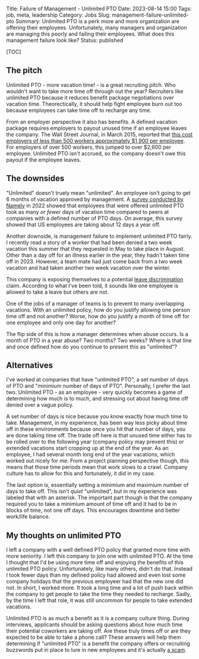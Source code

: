 Title: Failure of Management - Unlimited PTO
Date: 2023-08-14 15:00
Tags: job, meta, leadership
Category: Jobs
Slug: management-failure-unlimited-pto
Summary: Unlimited PTO is a perk more and more organization are offering their employees. Unfortunately, many managers and organization are managing this poorly and failing their employees. What does this management failure look like?
Status: published

[TOC]

## The pitch

Unlimited PTO - more vacation time! - is a great recruiting pitch. Who wouldn't want to take more time off through out the year? Recruiters like
unlimited PTO because it reduces benefit package negotiations over vacation time. Theorectically, it should help fight employee burn out too because 
employees can take time off to recharge any time. 

From an employer perspective it also has benefits. A defined vacation package requires employers to payout unused time if an employee leaves the 
company. The Wall Street Journal, in March 2015, reported that [this cost employers of less than 500 workers approximately $1,900 per employee][1]. 
For employers of over 500 workers, this jumped to over $2,600 per employee. Unlimited PTO isn't accrued, so the company doesn't owe this payout if 
the employee leaves.

## The downsides 

"Unlimited" doesn't truely mean "unlimited". An employee isn't going to get 6 months of vacation approved by management. A 
[survey conducted by Namely][2] in 2022 showed that employees that were offered unlimited PTO took as many _or fewer_ days of vacation time
compared to peers at companies with a defined number of PTO days. On average, this survey showed that US employees are taking about 12 days a year off. 

Another downside, is management failure to implement unlimited PTO fairly. I recently read a story of a worker that had been denied a two week vacation 
this summer that they requested in May to take place in August. Other than a day off for an illness earlier in the year, they hadn't taken time off in 2023. However, a team mate had just come back from a two week vacation and had taken another two week vacation over the winter.

This company is exposing themselves to a potential [leave discrimination][3] claim. According to what I've been told, it sounds like one employee 
is allowed to take a leave but others are not. 

One of the jobs of a manager of teams is to prevent to many overlapping vacations. With an unlimited policy, how do you justify allowing one person
time off and not another? Worse, how do you justify a month of time off for one employee and only one day for another?

The flip side of this is how a manager determines when abuse occurs. Is a month of PTO in a year abuse? Two months? Two weeks? Where is that line and
once defined how do you continue to present this as "unlimited"?

## Alternatives

I've worked at companies that have "unlimited PTO", a set number of days of PTO and "minimium number of days of PTO". Personally, I prefer the last two.
Unlimited PTO - as an employee - very quickly becomes a game of determining how much is to much, and stressing out about having time off denied over a 
vague policy. 

A set number of days is nice because you know exactly how much time to take. Management, in my experience, has been way less picky about time off in 
these environments because once you hit that number of days, you are done taking time off. The trade off here is that unused time either has to be 
rolled over to the following year (company policy may prevent this) or extended vacations start cropping up at the end of the year. As an employee, I had
several month long end of the year vacations, which worked out nicely for me. From a project planning perspective though, this means that those time 
periods mean that work slows to a crawl. Company culture has to allow for this and fortunately, it did in my case.

The last option is, essentially setting a minimium and maximium number of days to take off. This isn't _quiet_ "unlimited", but in my experience was 
labeled that with an asterisk. The important part though is that the company required you to take a minimium amount of time off and it had to be in
blocks of time, not one off days. This encourages downtime and better work/life balance.

## My thoughts on unlimited PTO

I left a company with a well defined PTO policy that granted more time with more seniority. I left this company to join one with unlimited PTO. At the
time I thought that I'd be using more time off and enjoying the benefits of this unlimited PTO policy. Unfortunately, like many others, didn't do that.
Instead I took fewer days than my defined policy had allowed and even lost some company holidays that the previous employeer had that the new one did 
not. In short, I worked more. It took a long time and a lot of push back within the company to get people to take the time they needed to recharge. 
Sadly, by the time I left that role, it was still uncommon for people to take extended vacations. 

Unlimited PTO is as much a benefit as it is a company culture thing. During interviews, applicants should be asking questions about how much time their
potential coworkers are taking off. Are these truly times off or are they expected to be able to take a phone call? These answers will help them 
determining if "unlimited PTO" is a benefit the company offers or recruiting buzzwords put in place to lure in new employees and it's 
actually [a scam][4].


 [1]: https://www.wsj.com/articles/BL-ATWORKB-2313
 [2]: https://blog.namely.com/does-your-pto-plan-type-even-really-matter/
 [3]: https://www.schaeferhalleen.com/leave-discrimination-workplace/
 [4]: https://www.facet.net/posts/why-we-ditched-our-unlimited-vacation-plan
